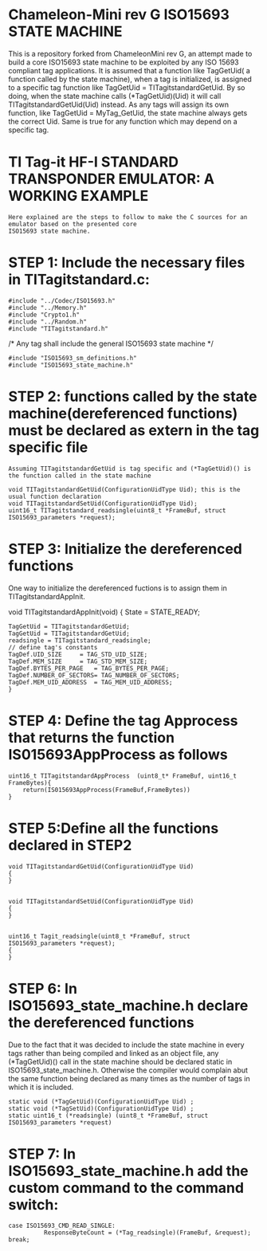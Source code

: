 Chameleon-Mini rev G ISO15693 STATE MACHINE
===========================================
This is a repository forked from ChameleonMini rev G, an attempt made to build a core ISO15693 state machine to be exploited by any ISO 15693 compliant tag applications.
It is assumed that a function like TagGetUid( a function called by the state machine), when a tag is initialized, is assigned
to a specific tag function like TagGetUid = TITagitstandardGetUid. By so doing, when the state machine calls (*TagGetUid)(Uid) it will
call TITagitstandardGetUid(Uid) instead. As any tags will assign its own function, like TagGetUid = MyTag_GetUid, the state machine always
gets the correct Uid. Same is true for any function which may depend on a specific tag.

TI Tag-it HF-I STANDARD TRANSPONDER EMULATOR: A WORKING EXAMPLE
============================================
    Here explained are the steps to follow to make the C sources for an emulator based on the presented core
    ISO15693 state machine.    

STEP 1: Include the necessary files in TITagitstandard.c:
===============================================================
    #include "../Codec/ISO15693.h"
    #include "../Memory.h"
    #include "Crypto1.h"
    #include "../Random.h"
    #include "TITagitstandard.h"

/* Any tag shall include the general ISO15693 state machine */
    
    #include "ISO15693_sm_definitions.h"
    #include "ISO15693_state_machine.h"


STEP 2: functions called by the state machine(dereferenced functions) must be declared as extern in the tag specific file
===============================================================
    Assuming TITagitstandardGetUid is tag specific and (*TagGetUid)() is the function called in the state machine

    void TITagitstandardGetUid(ConfigurationUidType Uid); this is the usual function declaration           
    void TITagitstandardSetUid(ConfigurationUidType Uid);            
    uint16_t TITagitstandard_readsingle(uint8_t *FrameBuf, struct ISO15693_parameters *request);   
    

STEP 3: Initialize the dereferenced functions 
=================================================
One way to initialize the dereferenced fuctions is to assign them in TITagitstandardAppInit.

void TITagitstandardAppInit(void)
    {
        State = STATE_READY;
	
	TagGetUid = TITagitstandardGetUid;
	TagGetUid = TITagitstandardGetUid;
	readsingle = TITagitstandard_readsingle;
	// define tag's constants	
	TagDef.UID_SIZE		= TAG_STD_UID_SIZE;
	TagDef.MEM_SIZE		= TAG_STD_MEM_SIZE;
	TagDef.BYTES_PER_PAGE	= TAG_BYTES_PER_PAGE;
	TagDef.NUMBER_OF_SECTORS= TAG_NUMBER_OF_SECTORS;
	TagDef.MEM_UID_ADDRESS	= TAG_MEM_UID_ADDRESS;
    }


STEP 4: Define the tag Approcess that returns the function IS015693AppProcess as follows
=================================================
    uint16_t TITagitstandardAppProcess  (uint8_t* FrameBuf, uint16_t FrameBytes){
        return(IS015693AppProcess(FrameBuf,FrameBytes))
    }
    
STEP 5:Define all the functions declared in STEP2
=================================================
    void TITagitstandardGetUid(ConfigurationUidType Uid)
    {
    }

        
    void TITagitstandardSetUid(ConfigurationUidType Uid)
    {
    }

   
    uint16_t Tagit_readsingle(uint8_t *FrameBuf, struct ISO15693_parameters *request);   
    {
    }
    
STEP 6: In ISO15693_state_machine.h declare the dereferenced functions    
=================================================
Due to the fact that it was decided to include the state machine in every tags rather than being compiled and linked as an object file,
any (*TagGetUid)() call in the state machine should be declared static in ISO15693_state_machine.h. Otherwise the compiler would 
complain abut the same function being declared as many times as the number of tags in which it is included.

	static void (*TagGetUid)(ConfigurationUidType Uid) ;
	static void (*TagSetUid)(ConfigurationUidType Uid) ;
	static uint16_t (*readsingle) (uint8_t *FrameBuf, struct ISO15693_parameters *request)
 
 STEP 7: In ISO15693_state_machine.h add the custom command to the command switch:
 =================================================
 
    case ISO15693_CMD_READ_SINGLE:        
	          ResponseByteCount = (*Tag_readsingle)(FrameBuf, &request);         
    break;
 
